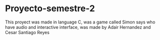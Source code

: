 # Proyecto-semestre-2

This proyect was made in language C, was a game called Simon says who have audio
and interactive interface, was made by Adair Hernandez and Cesar Santiago Reyes
